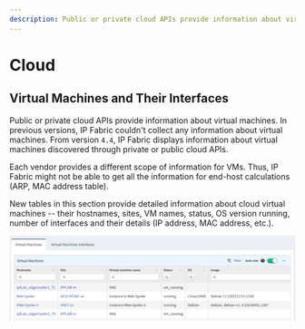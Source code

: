 ```yaml
---
description: Public or private cloud APIs provide information about virtual machines. From version 4.4, IP Fabric displays information about virtual machines discovered through private or public cloud APIs.
---
```


# Cloud

## Virtual Machines and Their Interfaces

Public or private cloud APIs provide information about virtual machines. In previous versions, IP Fabric couldn't collect any information about virtual machines. From version `4.4`, IP Fabric displays information about virtual machines discovered through private or public cloud APIs.

Each vendor provides a different scope of information for VMs. Thus, IP Fabric might not be able to get all the information for end-host calculations (ARP, MAC address table).

New tables in this section provide detailed information about cloud virtual machines -- their hostnames, sites, VM names, status, OS version running, number of interfaces and their details (IP address, MAC address, etc.).

![Technology table showing Cloud VMs](cloud_vms.png)
